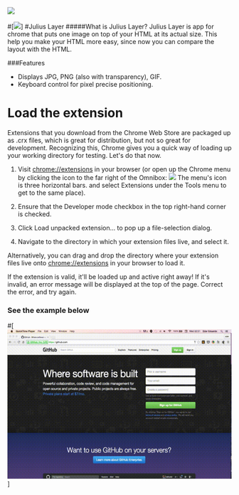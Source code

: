 [![](https://travis-ci.org/eder/julius.svg)](https://travis-ci.org/eder/julius)

#[![](http://2.bp.blogspot.com/-rkIoPO75AgM/T0ldUvU-dGI/AAAAAAAABsc/wEOwEGErnow/s1600/chrisjulius.png)]
#Julius Layer
#####What is Julius Layer?
Julius Layer is app for chrome  that  puts one image on top of your  HTML at its actual size. 
This help you make your HTML more easy, since now you can compare  the layout with the HTML. 

###Features
+ Displays JPG, PNG (also with transparency), GIF.
+ Keyboard control for pixel precise positioning.


# Load the extension

Extensions that you download from the Chrome Web Store are packaged up as .crx files, which is great for distribution, but not so great for development. Recognizing this, Chrome gives you a quick way of loading up your working directory for testing. Let's do that now.

1. Visit <chrome://extensions> in your browser (or open up the Chrome menu by clicking the icon to the far right of the Omnibox: ![](https://developer.chrome.com/static/images/hotdogmenu.png)  The menu's icon is three horizontal bars. and select Extensions under the Tools menu to get to the same place).

2. Ensure that the Developer mode checkbox in the top right-hand corner is checked.

3. Click Load unpacked extension… to pop up a file-selection dialog.

4. Navigate to the directory in which your extension files live, and select it.

Alternatively, you can drag and drop the directory where your extension files live onto <chrome://extensions> in your browser to load it.

If the extension is valid, it'll be loaded up and active right away! If it's invalid, an error message will be displayed at the top of the page. Correct the error, and try again.

### See the example below

#[![](https://raw.githubusercontent.com/eder/julius/master/images/example.gif)]



